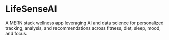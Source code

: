 # LifeSenseAI
A MERN stack wellness app leveraging AI and data science for personalized tracking, analysis, and recommendations across fitness, diet, sleep, mood, and focus.
